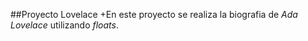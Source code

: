 ##Proyecto Lovelace
+En este proyecto se realiza la biografia de _Ada_ _Lovelace_ utilizando _floats_.
